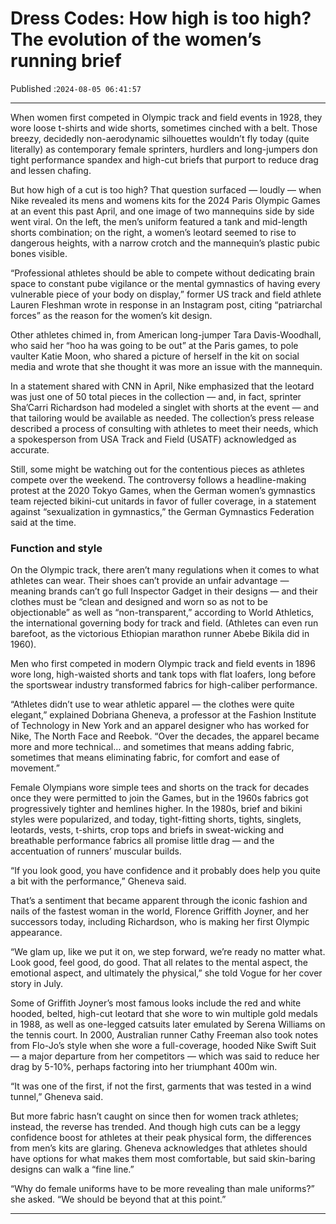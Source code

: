 # Dress Codes: How high is too high? The evolution of the women’s running brief

Published :`2024-08-05 06:41:57`

---

When women first competed in Olympic track and field events in 1928, they wore loose t-shirts and wide shorts, sometimes cinched with a belt. Those breezy, decidedly non-aerodynamic silhouettes wouldn’t fly today (quite literally) as contemporary female sprinters, hurdlers and long-jumpers don tight performance spandex and high-cut briefs that purport to reduce drag and lessen chafing.

But how high of a cut is too high? That question surfaced — loudly — when Nike revealed its mens and womens kits for the 2024 Paris Olympic Games at an event this past April, and one image of two mannequins side by side went viral. On the left, the men’s uniform featured a tank and mid-length shorts combination; on the right, a women’s leotard seemed to rise to dangerous heights, with a narrow crotch and the mannequin’s plastic pubic bones visible.

“Professional athletes should be able to compete without dedicating brain space to constant pube vigilance or the mental gymnastics of having every vulnerable piece of your body on display,” former US track and field athlete Lauren Fleshman wrote in response in an Instagram post, citing “patriarchal forces” as the reason for the women’s kit design.

Other athletes chimed in, from American long-jumper Tara Davis-Woodhall, who said her “hoo ha was going to be out” at the Paris games, to pole vaulter Katie Moon, who shared a picture of herself in the kit on social media and wrote that she thought it was more an issue with the mannequin.

In a statement shared with CNN in April, Nike emphasized that the leotard was just one of 50 total pieces in the collection — and, in fact, sprinter Sha’Carri Richardson had modeled a singlet with shorts at the event — and that tailoring would be available as needed. The collection’s press release described a process of consulting with athletes to meet their needs, which a spokesperson from USA Track and Field (USATF) acknowledged as accurate.

Still, some might be watching out for the contentious pieces as athletes compete over the weekend. The controversy follows a headline-making protest at the 2020 Tokyo Games, when the German women’s gymnastics team rejected bikini-cut unitards in favor of fuller coverage, in a statement against “sexualization in gymnastics,” the German Gymnastics Federation said at the time.

### Function and style

On the Olympic track, there aren’t many regulations when it comes to what athletes can wear. Their shoes can’t provide an unfair advantage — meaning brands can’t go full Inspector Gadget in their designs — and their clothes must be “clean and designed and worn so as not to be objectionable” as well as “non-transparent,” according to World Athletics, the international governing body for track and field. (Athletes can even run barefoot, as the victorious Ethiopian marathon runner Abebe Bikila did in 1960).

Men who first competed in modern Olympic track and field events in 1896 wore long, high-waisted shorts and tank tops with flat loafers, long before the sportswear industry transformed fabrics for high-caliber performance.

“Athletes didn’t use to wear athletic apparel — the clothes were quite elegant,” explained Dobriana Gheneva, a professor at the Fashion Institute of Technology in New York and an apparel designer who has worked for Nike, The North Face and Reebok. “Over the decades, the apparel became more and more technical… and sometimes that means adding fabric, sometimes that means eliminating fabric, for comfort and ease of movement.”

Female Olympians wore simple tees and shorts on the track for decades once they were permitted to join the Games, but in the 1960s fabrics got progressively tighter and hemlines higher. In the 1980s, brief and bikini styles were popularized, and today, tight-fitting shorts, tights, singlets, leotards, vests, t-shirts, crop tops and briefs in sweat-wicking and breathable performance fabrics all promise little drag — and the accentuation of runners’ muscular builds.

“If you look good, you have confidence and it probably does help you quite a bit with the performance,” Gheneva said.

That’s a sentiment that became apparent through the iconic fashion and nails of the fastest woman in the world, Florence Griffith Joyner, and her successors today, including Richardson, who is making her first Olympic appearance.

“We glam up, like we put it on, we step forward, we’re ready no matter what. Look good, feel good, do good. That all relates to the mental aspect, the emotional aspect, and ultimately the physical,” she told Vogue for her cover story in July.

Some of Griffith Joyner’s most famous looks include the red and white hooded, belted, high-cut leotard that she wore to win multiple gold medals in 1988, as well as one-legged catsuits later emulated by Serena Williams on the tennis court. In 2000, Australian runner Cathy Freeman also took notes from Flo-Jo’s style when she wore a full-coverage, hooded Nike Swift Suit — a major departure from her competitors — which was said to reduce her drag by 5-10%, perhaps factoring into her triumphant 400m win.

“It was one of the first, if not the first, garments that was tested in a wind tunnel,” Gheneva said.

But more fabric hasn’t caught on since then for women track athletes; instead, the reverse has trended. And though high cuts can be a leggy confidence boost for athletes at their peak physical form, the differences from men’s kits are glaring. Gheneva acknowledges that athletes should have options for what makes them most comfortable, but said skin-baring designs can walk a “fine line.”

“Why do female uniforms have to be more revealing than male uniforms?” she asked. “We should be beyond that at this point.”

---

